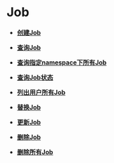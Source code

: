 # Job<a name="cci_02_3036"></a>

-   **[创建Job](创建Job.md)**  

-   **[查询Job](查询Job.md)**  

-   **[查询指定namespace下所有Job](查询指定namespace下所有Job.md)**  

-   **[查询Job状态](查询Job状态.md)**  

-   **[列出用户所有Job](列出用户所有Job.md)**  

-   **[替换Job](替换Job.md)**  

-   **[更新Job](更新Job.md)**  

-   **[删除Job](删除Job.md)**  

-   **[删除所有Job](删除所有Job.md)**  


